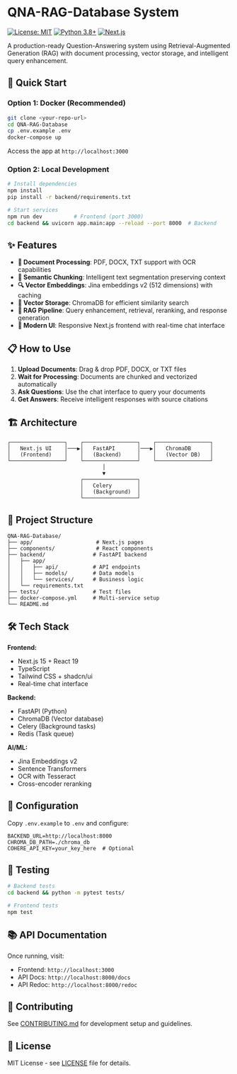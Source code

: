 # QNA-RAG-Database System

[![License: MIT](https://img.shields.io/badge/License-MIT-yellow.svg)](https://opensource.org/licenses/MIT)
[![Python 3.8+](https://img.shields.io/badge/python-3.8+-blue.svg)](https://www.python.org/downloads/)
[![Next.js](https://img.shields.io/badge/Next.js-15-black)](https://nextjs.org/)

A production-ready Question-Answering system using Retrieval-Augmented Generation (RAG) with document processing, vector storage, and intelligent query enhancement.

## 🚀 Quick Start

### Option 1: Docker (Recommended)
```bash
git clone <your-repo-url>
cd QNA-RAG-Database
cp .env.example .env
docker-compose up
```
Access the app at `http://localhost:3000`

### Option 2: Local Development
```bash
# Install dependencies
npm install
pip install -r backend/requirements.txt

# Start services
npm run dev          # Frontend (port 3000)
cd backend && uvicorn app.main:app --reload --port 8000  # Backend
```

## ✨ Features

- **📄 Document Processing**: PDF, DOCX, TXT support with OCR capabilities
- **🧩 Semantic Chunking**: Intelligent text segmentation preserving context
- **🔍 Vector Embeddings**: Jina embeddings v2 (512 dimensions) with caching
- **💾 Vector Storage**: ChromaDB for efficient similarity search
- **🤖 RAG Pipeline**: Query enhancement, retrieval, reranking, and response generation
- **📱 Modern UI**: Responsive Next.js frontend with real-time chat interface

## 📋 How to Use

1. **Upload Documents**: Drag & drop PDF, DOCX, or TXT files
2. **Wait for Processing**: Documents are chunked and vectorized automatically
3. **Ask Questions**: Use the chat interface to query your documents
4. **Get Answers**: Receive intelligent responses with source citations

## 🏗️ Architecture

```
┌─────────────────┐    ┌─────────────────┐    ┌─────────────────┐
│   Next.js UI    │───▶│   FastAPI       │───▶│   ChromaDB      │
│   (Frontend)    │    │   (Backend)     │    │   (Vector DB)   │
└─────────────────┘    └─────────────────┘    └─────────────────┘
                              │
                              ▼
                       ┌─────────────────┐
                       │   Celery        │
                       │   (Background)  │
                       └─────────────────┘
```

## 📁 Project Structure

```
QNA-RAG-Database/
├── app/                    # Next.js pages
├── components/             # React components
├── backend/               # FastAPI backend
│   ├── app/
│   │   ├── api/           # API endpoints
│   │   ├── models/        # Data models
│   │   └── services/      # Business logic
│   └── requirements.txt
├── tests/                 # Test files
├── docker-compose.yml     # Multi-service setup
└── README.md
```

## 🛠️ Tech Stack

**Frontend:**
- Next.js 15 + React 19
- TypeScript
- Tailwind CSS + shadcn/ui
- Real-time chat interface

**Backend:**
- FastAPI (Python)
- ChromaDB (Vector database)
- Celery (Background tasks)
- Redis (Task queue)

**AI/ML:**
- Jina Embeddings v2
- Sentence Transformers
- OCR with Tesseract
- Cross-encoder reranking

## 🔧 Configuration

Copy `.env.example` to `.env` and configure:

```env
BACKEND_URL=http://localhost:8000
CHROMA_DB_PATH=./chroma_db
COHERE_API_KEY=your_key_here  # Optional
```

## 🧪 Testing

```bash
# Backend tests
cd backend && python -m pytest tests/

# Frontend tests
npm test
```

## 📚 API Documentation

Once running, visit:
- Frontend: `http://localhost:3000`
- API Docs: `http://localhost:8000/docs`
- API Redoc: `http://localhost:8000/redoc`

## 🤝 Contributing

See [CONTRIBUTING.md](CONTRIBUTING.md) for development setup and guidelines.

## 📄 License

MIT License - see [LICENSE](LICENSE) file for details.
